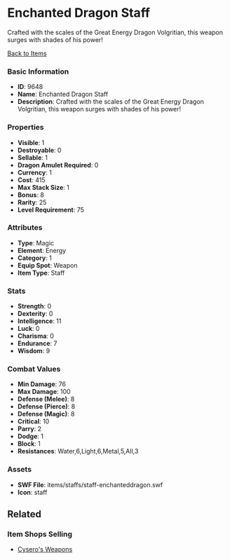 # Enchanted Dragon Staff

Crafted with the scales of the Great Energy Dragon Volgritian, this weapon surges with shades of his power!

[Back to Items](../items.md)

### Basic Information

- **ID**: 9648
- **Name**: Enchanted Dragon Staff
- **Description**: Crafted with the scales of the Great Energy Dragon Volgritian, this weapon surges with shades of his power!

### Properties

- **Visible**: 1
- **Destroyable**: 0
- **Sellable**: 1
- **Dragon Amulet Required**: 0
- **Currency**: 1
- **Cost**: 415
- **Max Stack Size**: 1
- **Bonus**: 8
- **Rarity**: 25
- **Level Requirement**: 75

### Attributes

- **Type**: Magic
- **Element**: Energy
- **Category**: 1
- **Equip Spot**: Weapon
- **Item Type**: Staff

### Stats

- **Strength**: 0
- **Dexterity**: 0
- **Intelligence**: 11
- **Luck**: 0
- **Charisma**: 0
- **Endurance**: 7
- **Wisdom**: 9

### Combat Values

- **Min Damage**: 76
- **Max Damage**: 100
- **Defense (Melee)**: 8
- **Defense (Pierce)**: 8
- **Defense (Magic)**: 8
- **Critical**: 10
- **Parry**: 2
- **Dodge**: 1
- **Block**: 1
- **Resistances**: Water,6,Light,6,Metal,5,All,3

### Assets

- **SWF File**: items/staffs/staff-enchanteddragon.swf
- **Icon**: staff

## Related

### Item Shops Selling

- [Cysero's Weapons](../item-shops/44-cysero-s-weapons.md)

